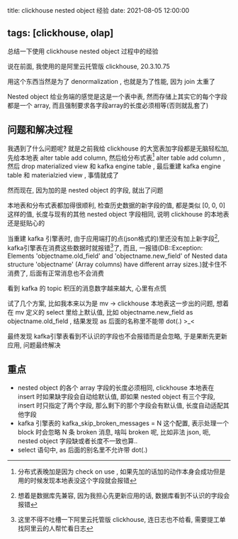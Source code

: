 title: clickhouse nested object 经验
date: 2021-08-05 12:00:00

tags: [clickhouse, olap]
---

总结一下使用 clickhouse nested object 过程中的经验

<!--more-->

说在前面, 我使用的是阿里云托管版 clickhouse, 20.3.10.75 

用这个东西当然是为了 denormalization , 也就是为了性能, 因为 join 太重了

Nested object 给业务端的感觉是这是一个表中表, 然而存储上其实它的每个字段都是一个 array, 而且强制要求各字段array的长度必须相等(否则就乱套了)

## 问题和解决过程 

我遇到了什么问题呢? 就是之前我给 clickhouse 的大宽表加字段都是无脑轻松加, 先给本地表 alter table add column, 然后给分布式表[^1] alter table add column , 然后 drop materialized view 和 kafka engine table , 最后重建 kafka engine table 和 materialzied view , 事情就成了

然而现在, 因为加的是 nested object 的字段, 就出了问题

本地表和分布式表都加得很顺利, 检查历史数据的新字段的值, 都是类似 [0, 0, 0] 这样的值, 长度与现有的其他 nested object 字段相同, 说明 clickhouse 的本地表还是挺贴心的

当重建 kafka 引擎表时, 由于应用端打的点(json格式的)里还没有加上新字段[^2], kafka引擎表在消费这些数据时就报错[^3]了, 而且, 一报错(DB::Exception: Elements 'objectname.old_field' and 'objectname.new_field' of Nested data structure 'objectname' (Array columns) have different array sizes.)就卡住不消费了, 后面有正常消息也不会消费

看到 kafka 的 topic 积压的消息数字越来越大, 心里有点慌

试了几个方案, 比如我本来以为是 mv -> clickhouse 本地表这一步出的问题, 想着在 mv 定义的 select 里给上默认值, 比如 objectname.new_field as objectname.old_field , 结果发现 as 后面的名称里不能带 dot(.) >_<

最终发现 kafka引擎表看到不认识的字段也不会报错而是会忽略, 于是果断先更新应用, 问题最终解决

## 重点

* nested object 的各个 array 字段的长度必须相同, clickhouse 本地表在 insert 时如果缺字段会自动给默认值, 即如果 nested object 有三个字段, insert 时只指定了两个字段, 那么剩下的那个字段会有默认值, 长度自动适配其他字段
* kafka 引擎表的 kafka_skip_broken_messages = N 这个配置, 表示处理一个 block 时会忽略 N 条 broken 消息, 啥叫 broken 呢, 比如非法 json, 呃, nested object 字段缺或者长度不一致也算..
* select 语句中, as 后面的别名里不允许带 dot(.) 



[^1]:  分布式表晚加是因为 check on use , 如果先加的话加的动作本身会成功但是用的时候发现本地表没这个字段就会报错
[^2]: 想着是数据库先兼容, 因为我担心先更新应用的话, 数据库看到不认识的字段会报错
[^3]: 这里不得不吐槽一下阿里云托管版 clickhouse, 连日志也不给看, 需要提工单找阿里云的人帮忙看日志

